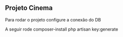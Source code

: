 ## Projeto Cinema
Para rodar o projeto configure a conexão do DB

A seguir rode composer-install
php artisan key:generate